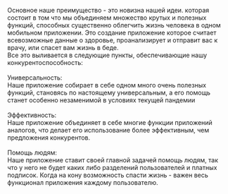 Основное наше преимущество - это новизна нашей идеи. которая состоит в том что мы объединяем множество крутых и полезных функций, способных существенно облегчить жизнь человека в одном мобильном приложении. Это создание приложение которое считает всевозможные данные о здоровье, проанализирует и отправит вас к врачу, или спасет вам жизнь в беде.<br>
Все это выливается в следующие пункты, обеспечивающие нашу конкурентоспособность:<br>
<br>
Универсальность:<br>
Наше приложение собирает в себе одном много очень полезных функций, становясь по настоящему универсальным, а его помощь станет особенно незаменимой в условиях текущей пандемии<br>
<br>
Эффективность:<br>
Наше приложение объединяет в себе многие функции приложений аналогов, что делает его использование более эффективным, чем предложения конкурентов.<br>
<br>
Помощь людям:<br>
Наше приложение ставит своей главной задачей помощь людям, так что у него не будет каких либо разделений пользователей и платных подписок. Когда на кону возможность спасти жизнь - важен весь функционал приложения каждому пользователю.<br>
